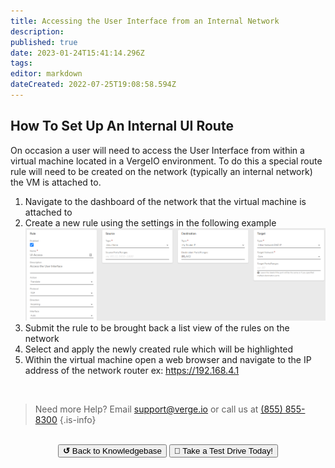 ```yaml
---
title: Accessing the User Interface from an Internal Network
description: 
published: true
date: 2023-01-24T15:41:14.296Z
tags: 
editor: markdown
dateCreated: 2022-07-25T19:08:58.594Z
---
```


## How To Set Up An Internal UI Route

On occasion a user will need to access the User Interface from within a virtual machine located in a VergeIO environment. To do this a special route rule will need to be created on the network (typically an internal network) the VM is attached to.

1. Navigate to the dashboard of the network that the virtual machine is attached to
1. Create a new rule using the settings in the following example
![ui-access-rule.png](/public/ui-access-rule.png)
1. Submit the rule to be brought back a list view of the rules on the network
1. Select and apply the newly created rule which will be highlighted
1. Within the virtual machine open a web browser and navigate to the IP address of the network router ex: https://192.168.4.1

<br>

> Need more Help? Email <a href="mailto:support@verge.io?subject=Support Inquiry" target="_blank" rel="noopener noreferrer">support@verge.io</a> or call us at <a href="tel:+855-855-8300">(855) 855-8300</a>
{.is-info}

<br>
<div style="text-align: center">
  <a href="https://wiki.verge.io/en/public/kb"><button class="button-grey"> <b>↺</b> Back to Knowledgebase</button></a>
<a href="https://www.verge.io/test-drive"><button class="button-orange">🚗 Take a Test Drive Today!</button></a>
</div>